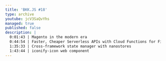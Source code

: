 ```yaml
---
title: 'BKK.JS #18'
type: archive
youtube: jcV3SaQvYhs
managed: true
published: false
description: |
  0:01:43 | Magento in the modern era
  0:44:54 | Faster, Cheaper Serverless APIs with Cloud Functions for Firebase 2nd Gen
  1:35:33 | Cross-framework state manager with nanostores
  1:43:44 | iconify-icon web component
---
```

